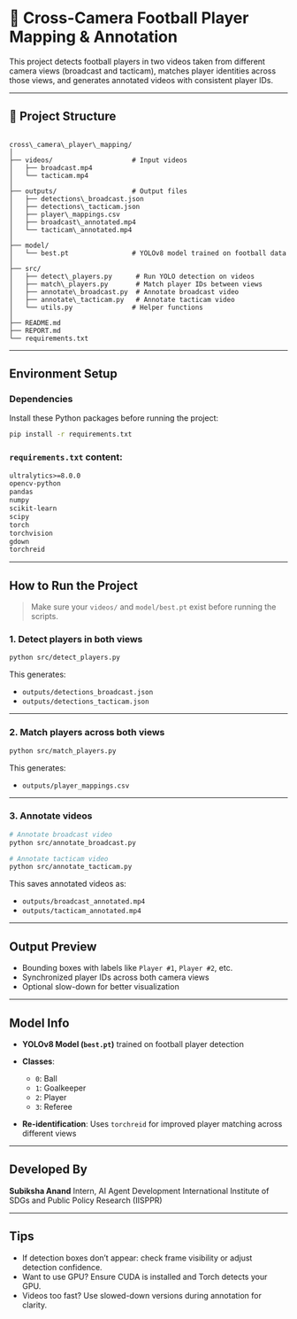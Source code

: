 # 🎯 Cross-Camera Football Player Mapping & Annotation

This project detects football players in two videos taken from different camera views (broadcast and tacticam), matches player identities across those views, and generates annotated videos with consistent player IDs.

---

## 📁 Project Structure

```

cross\_camera\_player\_mapping/
│
├── videos/                    # Input videos
│   ├── broadcast.mp4
│   └── tacticam.mp4
│
├── outputs/                   # Output files
│   ├── detections\_broadcast.json
│   ├── detections\_tacticam.json
│   ├── player\_mappings.csv
│   ├── broadcast\_annotated.mp4
│   └── tacticam\_annotated.mp4
│
├── model/
│   └── best.pt                # YOLOv8 model trained on football data
│
├── src/
│   ├── detect\_players.py      # Run YOLO detection on videos
│   ├── match\_players.py       # Match player IDs between views
│   ├── annotate\_broadcast.py  # Annotate broadcast video
│   ├── annotate\_tacticam.py   # Annotate tacticam video
│   └── utils.py               # Helper functions
│
├── README.md
├── REPORT.md
└── requirements.txt

````

---

## Environment Setup

### Dependencies

Install these Python packages before running the project:

```bash
pip install -r requirements.txt
````

###  `requirements.txt` content:

```txt
ultralytics>=8.0.0
opencv-python
pandas
numpy
scikit-learn
scipy
torch
torchvision
gdown
torchreid
```

---

##  How to Run the Project

> Make sure your `videos/` and `model/best.pt` exist before running the scripts.

### 1. **Detect players in both views**

```bash
python src/detect_players.py
```

This generates:

* `outputs/detections_broadcast.json`
* `outputs/detections_tacticam.json`

---

### 2. **Match players across both views**

```bash
python src/match_players.py
```

This generates:

* `outputs/player_mappings.csv`

---

### 3. **Annotate videos**

```bash
# Annotate broadcast video
python src/annotate_broadcast.py

# Annotate tacticam video
python src/annotate_tacticam.py
```

This saves annotated videos as:

* `outputs/broadcast_annotated.mp4`
* `outputs/tacticam_annotated.mp4`

---

## Output Preview

* Bounding boxes with labels like `Player #1`, `Player #2`, etc.
* Synchronized player IDs across both camera views
* Optional slow-down for better visualization

---

##  Model Info

* **YOLOv8 Model (`best.pt`)** trained on football player detection

* **Classes**:

  * `0`: Ball
  * `1`: Goalkeeper
  * `2`: Player
  * `3`: Referee

* **Re-identification**: Uses `torchreid` for improved player matching across different views

---

## Developed By

**Subiksha Anand**
Intern, AI Agent Development
International Institute of SDGs and Public Policy Research (IISPPR)

---

##  Tips

* If detection boxes don’t appear: check frame visibility or adjust detection confidence.
* Want to use GPU? Ensure CUDA is installed and Torch detects your GPU.
* Videos too fast? Use slowed-down versions during annotation for clarity.
